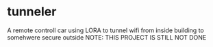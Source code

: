 # tunneler
A remote controll car using LORA to tunnel wifi from inside building to somehwere secure outside
NOTE: THIS PROJECT IS STILL NOT DONE
